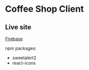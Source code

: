 # Coffee Shop Client

## Live site
[Firebase](https://expresso-emporium-coffee-store.web.app/)


npm packages:

- sweetalert2
- react-icons
